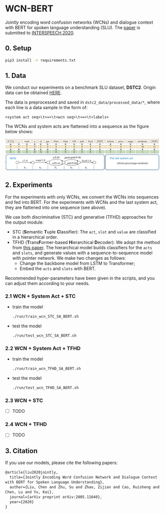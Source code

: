 # WCN-BERT

Jointly encoding word confusion networks (WCNs) and dialogue context with BERT for spoken language understanding (SLU). The [paper](https://arxiv.org/pdf/2005.11640.pdf) is submitted to [INTERSPEECH 2020](http://www.interspeech2020.org/).

## 0. Setup

```bash
pip3 install -r requirements.txt
```

## 1. Data

We conduct our experiments on a benchmark SLU dataset, **DSTC2**. Origin data can be obtained [HERE](http://camdial.org/~mh521/dstc/).

The data is preprocessed and saved in `dstc2_data/processed_data/*`, where each line is a data sample in the form of:

```
<system act seq>\t<=>\t<wcn seq>\t<=>\t<labels>
```

The WCNs and system acts are flattened into a sequence as the figure below shows:

![](figs/input.png)

## 2. Experiments

For the experiments with only WCNs, we convert the WCNs into sequences and fed into BERT. For the experiments with WCNs and the last system act, they are flattened into one sequence (see above).

We use both discriminative (STC) and generative (TFHD) approaches for the output module:

- STC (**S**emantic **T**uple **C**lassifier): The `act`, `slot` and `value` are classified in a hierarchical order.
- TFHD (**T**rans**F**ormer-based **H**ierarchical **D**ecoder): We adopt the method from [this paper](https://arxiv.org/pdf/1904.04498.pdf). The hierarchical model builds classifiers for the `acts` and `slots`, and generate values with a sequence-to-sequence model with pointer network. We make two  changes as follows:
  - Change the backbone model from LSTM to Transformer;
  - Embed the `acts` and `slots` with BERT. 

Recommended hyper-parameters have been given in the scripts, and you can adjust them according to your needs. 

### 2.1 WCN + System Act + STC

- train the model

  ```bash
  ./run/train_wcn_STC_SA_BERT.sh
  ```

- test the model

  ```bash
  ./run/test_wcn_STC_SA_BERT.sh
  ```

### 2.2 WCN + System Act + TFHD

- train the model

  ```bash
  ./run/train_wcn_TFHD_SA_BERT.sh
  ```

- test the model

  ```bash
  ./run/test_wcn_TFHD_SA_BERT.sh
  ```

### 2.3 WCN + STC

- [ ] TODO

### 2.4 WCN + TFHD

- [ ] TODO

## 3. Citation

If you use our models, please cite the following papers:

```
@article{liu2020jointly,
  title={Jointly Encoding Word Confusion Network and Dialogue Context with BERT for Spoken Language Understanding},
  author={Liu, Chen and Zhu, Su and Zhao, Zijian and Cao, Ruisheng and Chen, Lu and Yu, Kai},
  journal={arXiv preprint arXiv:2005.11640},
  year={2020}
}
```

